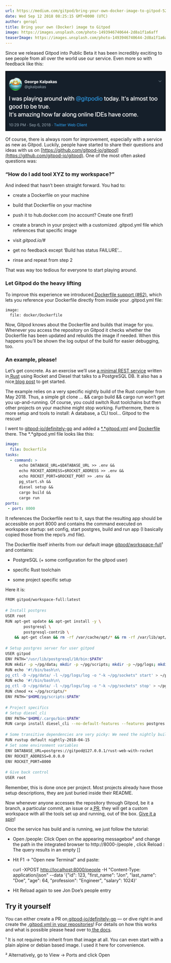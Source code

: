 ```yaml
---
url: https://medium.com/gitpod/bring-your-own-docker-image-to-gitpod-52db1aa861de
date: Wed Sep 12 2018 08:25:15 GMT+0000 (UTC)
author: geropl
title: Bring your own (Docker) image to Gitpod
image: https://images.unsplash.com/photo-1493946740644-2d8a1f1a6aff
teaserImage: https://images.unsplash.com/photo-1493946740644-2d8a1f1a6aff
---
```


Since we released Gitpod into Public Beta it has been incredibly exciting to see people from all over the world use our service. Even more so with feedback like this:

[![Gitpod Tweet](./docker-in-gitpod/tweet.png)](https://twitter.com/gkalpakas/status/1037800090977619973)

Of course, there is always room for improvement, especially with a service as new as Gitpod. Luckily, people have started to share their questions and ideas with us on [https://github.com/gitpod-io/gitpod](https://github.com/gitpod-io/gitpod). One of the most often asked questions was:

### “How do I add tool XYZ to my workspace?”

And indeed that hasn’t been straight forward. You had to:

* create a Dockerfile on your machine

* build that Dockerfile on your machine

* push it to hub.docker.com (no account? Create one first!)

* create a branch in your project with a customized .gitpod.yml file which references that specific image

* visit *gitpod.io/#<your-repos-branch-url>*

* get no feedback except ‘Build has status FAILURE’…

* rinse and repeat from step 2

That was way too tedious for everyone to start playing around.

### Let Gitpod do the heavy lifting

To improve this experience we introduced[ Dockerfile support (#62)](https://github.com/gitpod-io/gitpod/issues/62), which lets you reference your Dockerfile directly from inside your .gitpod.yml file:

    image:
      file: docker/Dockerfile

Now, Gitpod knows about the Dockerfile and builds that image for you. Whenever you access the repository on Gitpod it checks whether the Dockerfile has been updated and rebuilds the image if needed. When this happens you’ll be shown the log output of the build for easier debugging, too.

### An example, please!

Let’s get concrete. As an exercise we’ll use [a minimal REST service](https://github.com/lankydan/rust-web-with-rocket) written in[ Rust](https://www.rust-lang.org/) using Rocket and Diesel that talks to a PostgreSQL DB. It also has a nice[ blog post](https://lankydanblog.com/2018/05/20/creating-a-rusty-rocket-fuelled-with-diesel/) to get started.

The example relies on a very specific nightly build of the Rust compiler from May 2018. Thus, a simple git clone … && cargo build && cargo run won’t get you up-and-running. Of course, you could switch Rust toolchains but then other projects on your machine might stop working. Furthermore, there is more setup and tools to install: A database, a CLI tool…
Gitpod to the rescue!

I went to [gitpod-io/definitely-gp](https://github.com/gitpod-io/definitely-gp/) and added a [*.*gitpod.yml](https://github.com/gitpod-io/definitely-gp/blob/master/rust-web-with-rocket/.gitpod.yml) and [Dockerfile](https://github.com/gitpod-io/definitely-gp/blob/master/rust-web-with-rocket/Dockerfile) there. The *.*gitpod.yml file looks like this:

```yaml
image:
  file: Dockerfile
tasks:
  - command: >
      echo DATABASE_URL=$DATABASE_URL >> .env &&
      echo ROCKET_ADDRESS=$ROCKET_ADDRESS >> .env &&
      echo ROCKET_PORT=$ROCKET_PORT >> .env &&
      pg_start.sh &&
      diesel setup &&
      cargo build &&
      cargo run
ports:
 - port: 8000
```

It references the Dockerfile next to it, says that the resulting app should be accessible on port 8000 and contains the command executed on workspace startup: set config, start postgres, build and run app (I basically copied those from the repo’s .md file).

The Dockerfile itself inherits from our default image [gitpod/workspace-full](https://hub.docker.com/r/gitpod/workspace-full/)¹ and contains:

* PostgreSQL (+ some configuration for the gitpod user)

* specific Rust toolchain

* some project specific setup

Here it is:

```bash
FROM gitpod/workspace-full:latest

# Install postgres
USER root
RUN apt-get update && apt-get install -y \
        postgresql \
        postgresql-contrib \
    && apt-get clean && rm -rf /var/cache/apt/* && rm -rf /var/lib/apt/lists/* && rm -rf /tmp/*

# Setup postgres server for user gitpod
USER gitpod
ENV PATH="/usr/lib/postgresql/10/bin:$PATH"
RUN mkdir -p ~/pg/data; mkdir -p ~/pg/scripts; mkdir -p ~/pg/logs; mkdir -p ~/pg/sockets; initdb -D pg/data/
RUN echo '#!/bin/bash\n\
pg_ctl -D ~/pg/data/ -l ~/pg/logs/log -o "-k ~/pg/sockets" start' > ~/pg/scripts/pg_start.sh
RUN echo '#!/bin/bash\n\
pg_ctl -D ~/pg/data/ -l ~/pg/logs/log -o "-k ~/pg/sockets" stop' > ~/pg/scripts/pg_stop.sh
RUN chmod +x ~/pg/scripts/*
ENV PATH="$HOME/pg/scripts:$PATH"

# Project specifics
# Setup diesel_cli
ENV PATH="$HOME/.cargo/bin:$PATH"
RUN cargo install diesel_cli --no-default-features --features postgres

# Some transitive dependencies are very picky: We need the nightly build build on the 2018-04-14, meant for the 2018-04-15
RUN rustup default nightly-2018-04-15
# Set some environment variables
ENV DATABASE_URL=postgres://gitpod@127.0.0.1/rust-web-with-rocket
ENV ROCKET_ADDRESS=0.0.0.0
ENV ROCKET_PORT=8000

# Give back control
USER root
```

Remember, this is done once per project. Most projects already have those setup descriptions, they are just buried inside their README.

Now whenever anyone accesses the repository through Gitpod, be it a branch, a particular commit, an issue or a[ PR,](https://medium.com/gitpod/when-code-reviews-lgtm-2fd4ffd66f87) they will get a custom workspace with all the tools set up and running, out of the box. [Give it a spin](http://gitpod.io/#https://github.com/lankydan/rust-web-with-rocket)!

Once the service has build and is running, we just follow the tutorial:

* Open /people: Click Open on the appearing messagebox² and change the path in the integrated browser to http://8000-<your-workspace-url>/people , click Reload : The query results in an empty []

* Hit F1 -> "Open new Terminal" and paste:

    curl -XPOST [http://localhost:8000/people](http://localhost:8000/people) -H "Content-Type: application/json" --data '{"id": 123, "first_name": "Jon", "last_name": "Doe", "age": 64, "profession": "Engineer", "salary": 1024}'

* Hit Reload again to see Jon Doe’s people entry

## Try it yourself

You can either create a PR on[ gitpod-io/definitely-gp](https://github.com/gitpod-io/definitely-gp) — or dive right in and create the [.gitpod.yml in your repositories](http://docs.gitpod.io/40_Configuration.html#checked-in-gitpod-file)! For details on how this works and what is possible please head over to[ the docs](http://docs.gitpod.io/40_Configuration.html#gitpod-file).

¹ It is not required to inherit from that image at all. You can even start with a plain alpine or debian based image. I used it here for convenience.

² Alternatively, go to View -> Ports and click Open
